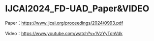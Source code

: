 # IJCAI2024_FD-UAD_Paper&VIDEO

Paper：https://www.ijcai.org/proceedings/2024/0993.pdf

Video：https://www.youtube.com/watch?v=1VzYyTdnVdk


